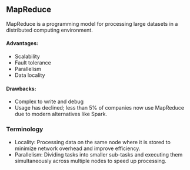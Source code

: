 ## MapReduce
MapReduce is a programming model for processing large datasets in a distributed computing environment.

#### Advantages:
- Scalability
- Fault tolerance
- Parallelism
- Data locality

#### Drawbacks:
- Complex to write and debug
- Usage has declined; less than 5% of companies now use MapReduce due to modern alternatives like Spark.

### Terminology

- Locality:
Processing data on the same node where it is stored to minimize network overhead and improve efficiency.
- Parallelism:
Dividing tasks into smaller sub-tasks and executing them simultaneously across multiple nodes to speed up processing.
